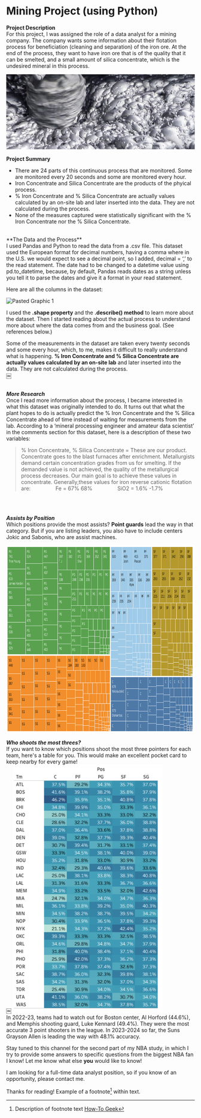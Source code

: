 # Mining Project (using Python)

**Project Description** <br>
For this project, I was assigned the role of a data analyst for a mining company. The company wants some information about their flotation process for beneficiation (cleaning and separation) of the iron ore. At the end of the process, they want to have iron ore that is of the quality that it can be smelted, and a small amount of silica concentrate, which is the undesired mineral in this process.

<img src="images/ext-froth-flotation.png.jpeg?raw=true" height = 200/>

**Project Summary**

- There are 24 parts of this continuous process that are monitored. Some are monitored every 20 seconds and some are monitored every hour.
-  Iron Concentrate and Silica Concentrate are the products of the phyical process.
-  % Iron Concentrate and % Silica Concentrate are actually values calculated by an on-site lab and later inserted into the data. They are not calculated during the process.
-  None of the measures captured were statistically significant with the % Iron Concentrate nor the % Silica Concentrate.
<br>
**The Data and the Process**
<br>
I used Pandas and Python to read the data from a .csv file. This dataset used the European format for decimal numbers, having a comma where in the U.S. we would expect to see a decimal point, so I added, decimal = ‘,’ to the read statement. The date had to be changed to a datetime value using pd.to_datetime, because, by default, Pandas reads dates as a string unless you tell it to parse the dates and give it a  format in your read statement. 

Here are all the columns in the dataset:

![Pasted Graphic 1](https://github.com/bethmrobertson/bethmrobertson.github.io/assets/144495411/03b60e72-ede5-4f80-8b94-ebb825221605)
<br>

I used the **.shape property** and the **.describe() method** to learn more about the dataset. Then I started reading about the actual process to understand more about where the data comes from and the business goal. (See references below.) 

Some of the measurements in the dataset are taken every twenty seconds and some every hour, which, to me, makes it difficult to really understand what is happening. **% Iron Concentrate and % Silica Concentrate are actually values calculated by an on-site lab** and later inserted into the data. They are not calculated during the process. 
<br>￼

<br> ***More Research*** <br>
Once I read more information about the process, I became interested in what this dataset was originally intended to do. It turns out that what the plant hopes to do is actually predict the % Iron Concentrate and the % Silica Concentrate ahead of time instead of waiting for measurements from the lab. According to a ‘mineral processing engineer and amateur data scientist’ in the comments section for this dataset, here is a description of these two variables:

>% Iron Concentrate, % Silica Concentrate = These are our product. Concentrate goes to the blast furnaces after enrichment. Metallurgists demand certain concentration grades from us for smelting. If the demanded value is not achieved, the quality of the metallurgical process decreases. Our main goal is to achieve these values in concentrate. Generally,these values for iron reverse cationic flotation are:
                Fe = 67% 68%
                SiO2 = 1.6% -1.7%
<br>

<br>***Assists by Position***<br>
Which positions provide the most assists? **Point guards** lead the way in that category. But if you are listing leaders, you also have to include centers Jokic and Sabonis, who are assist machines.

<img src="images/NBA assists by position.png?raw=true" height=500/>
<br>

***Who shoots the most threes?***
<br>
If you want to know which positions shoot the most three pointers for each team, here's a table for you. This would make an excellent pocket card to keep nearby for every game!
<br>￼
<img src="images/NBA table plot 3 pt pct.png?raw=true" width=400/>
<br>
In 2022-23, teams had to watch out for Boston center, Al Horford (44.6%), and Memphis shooting guard, Luke Kennard (49.4%). They were the most accurate 3 point shooters in the league. In 2023-2024 so far, the Suns Grayson Allen is leading the way with 48.1% accuracy.

Stay tuned to this channel for the second part of my NBA study, in which I try to provide some answers to specific questions from the biggest NBA fan I know! Let me know what else **you** would like to know! 

I am looking for a full-time data analyst position, so if you know of an opportunity, please contact me. 

Thanks for reading!
Example of a footnote[^1] within text.
[^1]: Description of footnote text
[How-To Geek](http://www.howtogeek.com)
